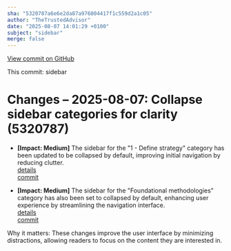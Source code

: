 ```yaml
---
sha: "5320787a6e6e2da87a976004417f1c559d2a1c05"
author: "TheTrustedAdvisor"
date: "2025-08-07 14:01:29 +0100"
subject: "sidebar"
merge: false
---
```


[View commit on GitHub](https://github.com/TheTrustedAdvisor/FabricAdoptionFramework/commit/5320787a6e6e2da87a976004417f1c559d2a1c05)

This commit: sidebar

# Changes – 2025-08-07: Collapse sidebar categories for clarity (5320787)

- **[Impact: Medium]** The sidebar for the "1 - Define strategy" category has been updated to be collapsed by default, improving initial navigation by reducing clutter.  
   [details](/docs/about/changes/2025-08-07-sidebar)  
   [commit](https://github.com/TheTrustedAdvisor/FabricAdoptionFramework/commit/5320787a6e6e2da87a976004417f1c559d2a1c05)

- **[Impact: Medium]** The sidebar for the "Foundational methodologies" category has also been set to collapsed by default, enhancing user experience by streamlining the navigation interface.  
   [details](/docs/about/changes/2025-08-07-sidebar)  
   [commit](https://github.com/TheTrustedAdvisor/FabricAdoptionFramework/commit/5320787a6e6e2da87a976004417f1c559d2a1c05)

Why it matters: These changes improve the user interface by minimizing distractions, allowing readers to focus on the content they are interested in.
